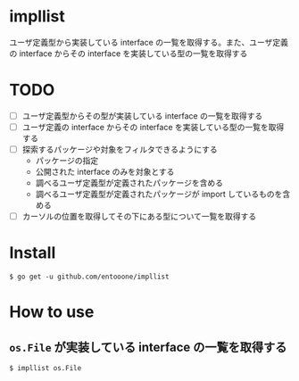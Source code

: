 # impllist

ユーザ定義型から実装している interface の一覧を取得する。また、ユーザ定義の interface からその interface を実装している型の一覧を取得する

# TODO

- [ ] ユーザ定義型からその型が実装している interface の一覧を取得する
- [ ] ユーザ定義の interface からその interface を実装している型の一覧を取得する
- [ ] 探索するパッケージや対象をフィルタできるようにする
    - パッケージの指定
    - 公開された interface のみを対象とする
    - 調べるユーザ定義型が定義されたパッケージを含める
    - 調べるユーザ定義型が定義されたパッケージが import しているものを含める
- [ ] カーソルの位置を取得してその下にある型について一覧を取得する

# Install

```
$ go get -u github.com/entooone/impllist
```

# How to use

## `os.File` が実装している interface の一覧を取得する

```
$ impllist os.File
```